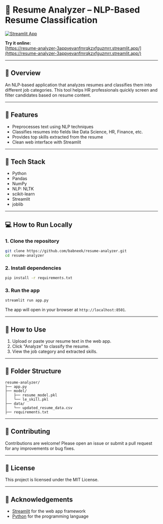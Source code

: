 # 📄 Resume Analyzer – NLP-Based Resume Classification

[![Streamlit App](https://static.streamlit.io/badges/streamlit_badge_black_white.svg)](https://resume-analyzer-3appyevanfmrqkzxfguzmrr.streamlit.app/)

**Try it online:**  
[https://resume-analyzer-3appyevanfmrqkzxfguzmrr.streamlit.app/](https://resume-analyzer-3appyevanfmrqkzxfguzmrr.streamlit.app/)

---

## 📖 Overview
An NLP-based application that analyzes resumes and classifies them into different job categories. This tool helps HR professionals quickly screen and filter candidates based on resume content.

---

## 🚀 Features
- Preprocesses text using NLP techniques
- Classifies resumes into fields like Data Science, HR, Finance, etc.
- Provides top skills extracted from the resume
- Clean web interface with Streamlit

---

## 🧠 Tech Stack
- Python
- Pandas
- NumPy
- NLP: NLTK
- scikit-learn
- Streamlit
- joblib

---

## 💻 How to Run Locally

### 1. Clone the repository
```bash
git clone https://github.com/babneek/resume-analyzer.git
cd resume-analyzer
```

### 2. Install dependencies
```bash
pip install -r requirements.txt
```

### 3. Run the app
```bash
streamlit run app.py
```
The app will open in your browser at `http://localhost:8501`.

---

## 🧩 How to Use
1. Upload or paste your resume text in the web app.
2. Click "Analyze" to classify the resume.
3. View the job category and extracted skills.

---

## 📁 Folder Structure
```
resume-analyzer/
├── app.py
├── model/
│   ├── resume_model.pkl
│   └── le_skill.pkl
├── data/
│   └── updated_resume_data.csv
├── requirements.txt
```

---

## 🤝 Contributing
Contributions are welcome! Please open an issue or submit a pull request for any improvements or bug fixes.

---

## 📄 License
This project is licensed under the MIT License.

---

## 🙏 Acknowledgements
- [Streamlit](https://streamlit.io/) for the web app framework
- [Python](https://www.python.org/) for the programming language
